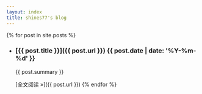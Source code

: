 ```yaml
---
layout: index 
title: shines77's blog
---
```


{% for post in site.posts %}
- ### [{{ post.title }}]({{ post.url }}) <time>{{ post.date | date: '%Y-%m-%d' }}</time>

  {{ post.summary }}

  [全文阅读 &raquo;]({{ post.url }})
{% endfor %}
